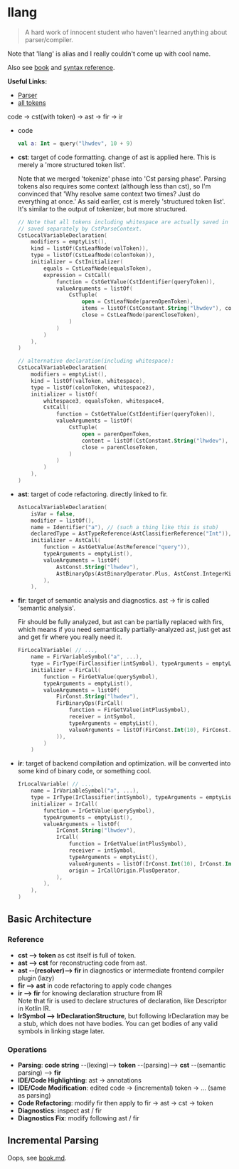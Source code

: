 # llang

> A hard work of innocent student who haven't learned anything about parser/compiler.

Note that 'llang' is alias and I really couldn't come up with cool name.

Also see [book](book.md) and [syntax reference](syntax-reference.md).

**Useful Links:**

- [Parser](modules/tooling/parser/src/commonMain/kotlin/com/lhwdev/llang/parser/impl/parser.kt)
- [all tokens](modules/tooling/token/src/commonMain/kotlin/com/lhwdev/llang/token/TokenKinds.kt)

code -> cst(with token) -> ast -> fir -> ir

- code

  ``` kotlin
  val a: Int = query("lhwdev", 10 + 9)
  ```

- **cst**: target of code formatting. change of ast is applied here.
  This is merely a 'more structured token list'.

  Note that we merged 'tokenize' phase into 'Cst parsing phase'.
  Parsing tokens also requires some context (although less than cst),
  so I'm convinced that 'Why resolve same context two times? Just do
  everything at once.' As said earlier, cst is merely 'structured token
  list'. It's similar to the output of tokenizer, but more structured.

  ``` kotlin
  // Note that all tokens including whitespace are actually saved in CstNodes, but they are
  // saved separately by CstParseContext.
  CstLocalVariableDeclaration(
      modifiers = emptyList(),
      kind = listOf(CstLeafNode(valToken)),
      type = listOf(CstLeafNode(colonToken)),
      initializer = CstInitializer(
          equals = CstLeafNode(equalsToken),
          expression = CstCall(
              function = CstGetValue(CstIdentifier(queryToken)),
              valueArguments = listOf(
                  CstTuple(
                      open = CstLeafNode(parenOpenToken),
                      items = listOf(CstConstant.String("lhwdev"), commaToken, ...),
                      close = CstLeafNode(parenCloseToken),
                  )
              )
          )
      ),
  )
  
  // alternative declaration(including whitespace):
  CstLocalVariableDeclaration(
      modifiers = emptyList(),
      kind = listOf(valToken, whitespace),
      type = listOf(colonToken, whitespace2),
      initializer = listOf(
          whitespace3, equalsToken, whitespace4,
          CstCall(
              function = CstGetValue(CstIdentifier(queryToken)),
              valueArguments = listOf(
                  CstTuple(
                      open = parenOpenToken,
                      content = listOf(CstConstant.String("lhwdev"), commaToken, ...),
                      close = parenCloseToken,
                  )
              )
          )
      ),
  )
  ```

- **ast**: target of code refactoring. directly linked to fir.

  ``` kotlin
  AstLocalVariableDeclaration(
      isVar = false,
      modifier = listOf(),
      name = Identifier("a"), // (such a thing like this is stub)
      declaredType = AstTypeReference(AstClassifierReference("Int")),
      initializer = AstCall(
          function = AstGetValue(AstReference("query")),
          typeArguments = emptyList(),
          valueArguments = listOf(
              AstConst.String("lhwdev"),
              AstBinaryOps(AstBinaryOperator.Plus, AstConst.IntegerKind(10), AstConst.IntegerKind(9)),
          ),
      ),
  ```

- **fir**: target of semantic analysis and diagnostics.
  ast -> fir is called 'semantic analysis'.

  Fir should be fully analyzed, but ast can be partially replaced with firs, which
  means if you need semantically partially-analyzed ast, just get ast and get fir
  where you really need it.

  ``` kotlin
  FirLocalVariable( // ...,
      name = FirVariableSymbol("a", ...),
      type = FirType(FirClassifier(intSymbol), typeArguments = emptyList()),
      initializer = FirCall(
          function = FirGetValue(querySymbol),
          typeArguments = emptyList(),
          valueArguments = listOf(
              FirConst.String("lhwdev"),
              FirBinaryOps(FirCall(
                  function = FirGetValue(intPlusSymbol),
                  receiver = intSymbol,
                  typeArguments = emptyList(),
                  valueArguments = listOf(FirConst.Int(10), FirConst.Int(9)),
              )),
          )
      )
  ```

- **ir**: target of backend compilation and optimization. will be converted into
  some kind of binary code, or something cool.

  ``` kotlin
  IrLocalVariable( // ...,
      name = IrVariableSymbol("a", ...),
      type = IrType(IrClassifier(intSymbol), typeArguments = emptyList()),
      initializer = IrCall(
          function = IrGetValue(querySymbol),
          typeArguments = emptyList(),
          valueArguments = listOf(
              IrConst.String("lhwdev"),
              IrCall(
                  function = IrGetValue(intPlusSymbol),
                  receiver = intSymbol,
                  typeArguments = emptyList(),
                  valueArguments = listOf(IrConst.Int(10), IrConst.Int(9)),
                  origin = IrCallOrigin.PlusOperator,
              ),
          ),
      ),
  )
  ```

## Basic Architecture

### Reference

- **cst --> token** as cst itself is full of token.
- **ast --> cst** for reconstructing code from ast.
- **ast --(resolver)--> fir** in diagnostics or intermediate frontend compiler plugin (lazy)
- **fir --> ast** in code refactoring to apply code changes
- **ir --> fir** for knowing declaration structure from IR  
  Note that fir is used to declare structures of declaration, like Descriptor in Kotlin IR.
- **IrSymbol --> IrDeclarationStructure**, but following IrDeclaration
  may be a stub, which does not have bodies. You can get bodies of any valid symbols
  in linking stage later.

### Operations

- **Parsing**: **code string** --(lexing)--> **token** --(parsing)--> **cst** --(semantic
  parsing) --> **fir**
- **IDE/Code Highlighting**: ast -> annotations
- **IDE/Code Modification**: edited code -> (incremental) token -> ... (same as parsing)
- **Code Refactoring**: modify fir then apply to fir -> ast -> cst -> token
- **Diagnostics**: inspect ast / fir
- **Diagnostics Fix**: modify following ast / fir

## Incremental Parsing

Oops, see [book.md](book.md).
